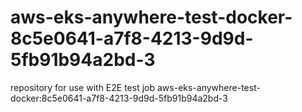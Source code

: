 # aws-eks-anywhere-test-docker-8c5e0641-a7f8-4213-9d9d-5fb91b94a2bd-3
repository for use with E2E test job aws-eks-anywhere-test-docker:8c5e0641-a7f8-4213-9d9d-5fb91b94a2bd-3
